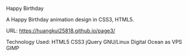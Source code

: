 Happy Birthday

A Happy Birthday animation design in CSS3, HTML5.

URL: https://huangkui25818.github.io/page3/

Technology Used: HTML5 CSS3 jQuery  GNU/Linux Digital Ocean as VPS GIMP

